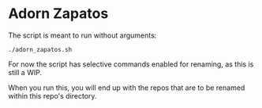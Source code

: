 # Adorn Zapatos

The script is meant to run without arguments:

`./adorn_zapatos.sh`

For now the script has selective commands enabled for renaming, as this is still a WIP.

When you run this, you will end up with the repos that are to be renamed within this repo's directory.
